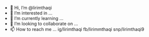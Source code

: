 - 👋 Hi, I’m @lirimthaqi
- 👀 I’m interested in ...
- 🌱 I’m currently learning ...
- 💞️ I’m looking to collaborate on ...
- 📫 How to reach me ... ig/lirimthaqi
                         fb/lirimmthaqi
                        snp/lirimthaqi9

<!---
lirimthaqi/lirimthaqi is a ✨ special ✨ repository because its `README.md` (this file) appears on your GitHub profile.
You can click the Preview link to take a look at your changes.
--->
